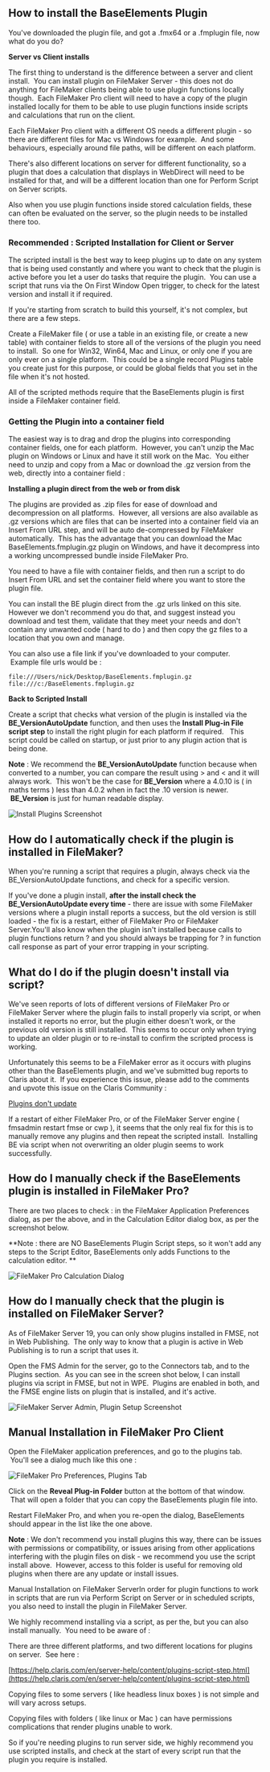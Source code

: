 ## How to install the BaseElements Plugin

You've downloaded the plugin file, and got a .fmx64 or a .fmplugin file, now what do you do?

**Server vs Client installs**

The first thing to understand is the difference between a server and client install.  You can install plugin on FileMaker Server - this does not do anything for FileMaker clients being able to use plugin functions locally though.  Each FileMaker Pro client will need to have a copy of the plugin installed locally for them to be able to use plugin functions inside scripts and calculations that run on the client.

Each FileMaker Pro client with a different OS needs a different plugin - so there are different files for Mac vs Windows for example.  And some behaviours, especially around file paths, will be different on each platform.

There's also different locations on server for different functionality, so a plugin that does a calculation that displays in WebDirect will need to be installed for that, and will be a different location than one for Perform Script on Server scripts.

Also when you use plugin functions inside stored calculation fields, these can often be evaluated on the server, so the plugin needs to be installed there too.

### Recommended : Scripted Installation for Client or Server

The scripted install is the best way to keep plugins up to date on any system that is being used constantly and where you want to check that the plugin is active before you let a user do tasks that require the plugin.  You can use a script that runs via the On First Window Open trigger, to check for the latest version and install it if required.

If you're starting from scratch to build this yourself, it's not complex, but there are a few steps.

Create a FileMaker file ( or use a table in an existing file, or create a new table) with container fields to store all of the versions of the plugin you need to install.  So one for Win32, Win64, Mac and Linux, or only one if you are only ever on a single platform.  This could be a single record Plugins table you create just for this purpose, or could be global fields that you set in the file when it's not hosted.

All of the scripted methods require that the BaseElements plugin is first inside a FileMaker container field.

### Getting the Plugin into a container field

The easiest way is to drag and drop the plugins into corresponding container fields, one for each platform.  However, you can't unzip the Mac plugin on Windows or Linux and have it still work on the Mac.  You either need to unzip and copy from a Mac or download the .gz version from the web, directly into a container field :

**Installing a plugin direct from the web or from disk**

The plugins are provided as .zip files for ease of download and decompression on all platforms.  However, all versions are also available as .gz versions which are files that can be inserted into a container field via an Insert From URL step, and will be auto de-compressed by FileMaker automatically.  This has the advantage that you can download the Mac BaseElements.fmplugin.gz plugin on Windows, and have it decompress into a working uncompressed bundle inside FileMaker Pro.

You need to have a file with container fields, and then run a script to do Insert From URL and set the container field where you want to store the plugin file.

You can install the BE plugin direct from the .gz urls linked on this site. However we don't recommend you do that, and suggest instead you download and test them, validate that they meet your needs and don't contain any unwanted code ( hard to do ) and then copy the gz files to a location that you own and manage.

You can also use a file link if you've downloaded to your computer.  Example file urls would be :

    file:///Users/nick/Desktop/BaseElements.fmplugin.gz
    file:///c:/BaseElements.fmplugin.gz

**Back to Scripted Install**

Create a script that checks what version of the plugin is installed via the **BE_VersionAutoUpdate** function, and then uses the **Install Plug-in File script step** to install the right plugin for each platform if required.   This script could be called on startup, or just prior to any plugin action that is being done.

**Note** : We recommend the **BE_VersionAutoUpdate** function because when converted to a number, you can compare the result using > and < and it will always work.  This won't be the case for **BE_Version** where a 4.0.10 is ( in maths terms ) less than 4.0.2 when in fact the .10 version is newer.  **BE_Version** is just for human readable display.

![Install Plugins Screenshot](Images/InstallPlugins.png)

## How do I automatically check if the plugin is installed in FileMaker?

When you're running a script that requires a plugin, always check via the BE_VersionAutoUpdate functions, and check for a specific version.

If you've done a plugin install, **after the install check the BE_VersionAutoUpdate every time** - there are issue with some FileMaker versions where a plugin install reports a success, but the old version is still loaded - the fix is a restart, either of FileMaker Pro or FileMaker Server.You'll also know when the plugin isn't installed because calls to plugin functions return ? and you should always be trapping for ? in function call response as part of your error trapping in your scripting.

## What do I do if the plugin doesn't install via script?

We've seen reports of lots of different versions of FileMaker Pro or FileMaker Server where the plugin fails to install properly via script, or when installed it reports no error, but the plugin either doesn't work, or the previous old version is still installed.  This seems to occur only when trying to update an older plugin or to re-install to confirm the scripted process is working.

Unfortunately this seems to be a FileMaker error as it occurs with plugins other than the BaseElements plugin, and we've submitted bug reports to Claris about it.  If you experience this issue, please add to the comments and upvote this issue on the Claris Community :

[Plugins don't update](https://community.claris.com/en/s/question/0D53w000059nwXYCAY/plugins-dont-update-depending-on-location)

If a restart of either FileMaker Pro, or of the FileMaker Server engine ( fmsadmin restart fmse or cwp ), it seems that the only real fix for this is to manually remove any plugins and then repeat the scripted install.  Installing BE via script when not overwriting an older plugin seems to work successfully.

## How do I manually check if the BaseElements plugin is installed in FileMaker Pro?

There are two places to check : in the FileMaker Application Preferences dialog, as per the above, and in the Calculation Editor dialog box, as per the screenshot below.

**Note : there are NO BaseElements Plugin Script steps, so it won't add any steps to the Script Editor, BaseElements only adds Functions to the calculation editor. **

![FileMaker Pro Calculation Dialog](Images/CalculationDialog.png)

## How do I manually check that the plugin is installed on FileMaker Server?

As of FileMaker Server 19, you can only show plugins installed in FMSE, not in Web Publishing.  The only way to know that a plugin is active in Web Publishing is to run a script that uses it.

Open the FMS Admin for the server, go to the Connectors tab, and to the Plugins section.  As you can see in the screen shot below, I can install plugins via script in FMSE, but not in WPE.  Plugins are enabled in both, and the FMSE engine lists on plugin that is installed, and it's active.

![FileMaker Server Admin, Plugin Setup Screenshot](Images/FMSAdmin.png)

## Manual Installation in FileMaker Pro Client

Open the FileMaker application preferences, and go to the plugins tab.  You'll see a dialog much like this one :

![FileMaker Pro Preferences, Plugins Tab](Images/FMPPrefs.png)

Click on the **Reveal Plug-in Folder** button at the bottom of that window.  That will open a folder that you can copy the BaseElements plugin file into.

Restart FileMaker Pro, and when you re-open the dialog, BaseElements should appear in the list like the one above.

**Note** : We don't recommend you install plugins this way, there can be issues with permissions or compatibility, or issues arising from other applications interfering with the plugin files on disk - we recommend you use the script install above.  However, access to this folder is useful for removing old plugins when there are any update or install issues.

Manual Installation on FileMaker ServerIn order for plugin functions to work in scripts that are run via Perform Script on Server or in scheduled scripts, you also need to install the plugin in FileMaker Server.

We highly recommend installing via a script, as per the, but you can also install manually.  You need to be aware of :

There are three different platforms, and two different locations for plugins on server.  See here :

[https://help.claris.com/en/server-help/content/plugins-script-step.html](https://help.claris.com/en/server-help/content/plugins-script-step.html)

Copying files to some servers ( like headless linux boxes ) is not simple and will vary across setups.

Copying files with folders ( like linux or Mac ) can have permissions complications that render plugins unable to work.

So if you're needing plugins to run server side, we highly recommend you use scripted installs, and check at the start of every script run that the plugin you require is installed.
